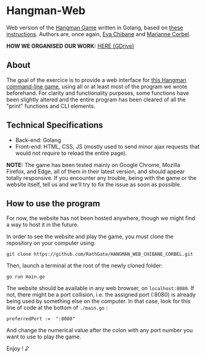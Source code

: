 # Hangman-Web

Web version of the [Hangman Game](https://github.com/RathGate/Hangman-Go) written in Golang, based on [these instructions](https://github.com/Lyon-Ynov-Campus/YTrack/tree/master/subjects/hangman/hangman-web).
Authors are, once again, [Eva Chibane](https://github.com/evzs) and [Marianne Corbel](https://github.com/RathGate).

**HOW WE ORGANISED OUR WORK:** [HERE (GDrive)](https://drive.google.com/file/d/17SgibsAbYrRuBQR-Zo6qQP6UNfq2dp8L/view?usp=sharing)

## About

The goal of the exercice is to provide a web interface for [this Hangman command-line game](https://github.com/RathGate/Hangman-Go), using all or at least most of the program we wrote beforehand. For clarity and functionality purposes, some functions have been slightly altered and the entire program has been cleared of all the "print" functions and CLI elements.

## Technical Specifications

 - Back-end: Golang 
 - Front-end: HTML, CSS, JS (mostly used to send minor
   ajax requests that would not require to reload the entire page).

**NOTE:** The game has been tested mainly on Google Chrome, Mozilla Firefox, and Edge, all of them in their latest version, and should appear totally responsive. If you encounter any trouble, being with the game or the website itself, tell us and we'll try to fix the issue as soon as possible.

## How to use the program

For now, the website has not been hosted anywhere, though we might find a way to host it in the future. 

In order to see the website and play the game, you must clone the repository on your computer using:

    git clone https://github.com/RathGate/HANGMAN_WEB_CHIBANE_CORBEL.git

Then, launch a terminal at the root of the newly cloned folder:

    go run main.go

The website should be available in any web browser, on `localhost:8080`. If not, there might be a port collision, i.e. the assigned port (:8080) is already being used by something else on the computer. In that case, look for this line of code at the bottom of `./main.go` :

    preferredPort :=  ":8080"

And change the numerical value after the colon with any port number you want to use to play the game.

Enjoy ! ♪
